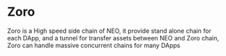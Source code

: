  # Zoro
Zoro is a High speed side chain of NEO, it provide stand alone chain for each DApp, and a tunnel for transfer assets between NEO and Zoro chain, Zoro can handle massive concurrent chains for many DApps
